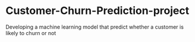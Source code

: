 # Customer-Churn-Prediction-project
Developing a machine learning model that predict whether a customer is likely to churn or not
